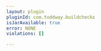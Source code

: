 ```yaml
---
layout: plugin
pluginId: com.toddway.buildchecks
isJarAvailable: true
error: NONE
violations: []

---
```

